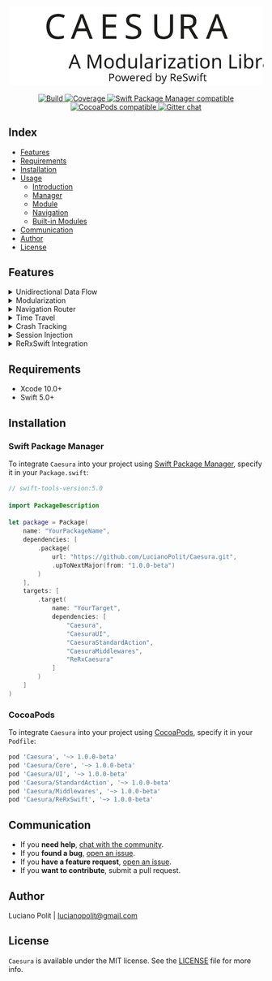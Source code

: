 <img src="./Resources/banner.svg"/>

<p align="center">
    <a href="https://travis-ci.org/LucianoPolit/Caesura">
        <img src="https://travis-ci.org/LucianoPolit/Caesura.svg?branch=master" alt="Build"/>
    </a>
    <a href="https://codecov.io/gh/LucianoPolit/Caesura">
        <img src="https://codecov.io/gh/LucianoPolit/Caesura/branch/master/graph/badge.svg" alt="Coverage"/>
    </a>
    <a href="https://swift.org/package-manager">
        <img src="https://img.shields.io/badge/Swift%20Package%20Manager-compatible-brightgreen.svg" alt="Swift Package Manager compatible"/>
    </a>
    <a href="http://cocoapods.org/pods/Caesura">
        <img src="https://img.shields.io/cocoapods/v/Caesura.svg" alt="CocoaPods compatible"/>
    </a>
    <a href="https://gitter.im/CaesuraSwift/community">
        <img src="https://badges.gitter.im/CaesuraSwift/community.svg" alt="Gitter chat"/>
    </a>
</p>

## Index

- [Features](#features)
- [Requirements](#requirements)
- [Installation](#installation)
- [Usage](./Documentation/Usage.md)
    - [Introduction](./Documentation/Usage.md#introduction)
    - [Manager](./Documentation/Usage.md#manager)
    - [Module](./Documentation/Usage.md#module)
    - [Navigation](./Documentation/Usage.md#navigation)
    - [Built-in Modules](./Documentation/Usage.md#built-in-modules)
- [Communication](#communication)
- [Author](#author)
- [License](#license)

## Features

<details>
<summary>Unidirectional Data Flow</summary>

Inherited from [ReSwift](https://github.com/ReSwift/ReSwift).

>ReSwift is a [Redux](https://github.com/reactjs/redux)-like implementation of the unidirectional data flow architecture in Swift. ReSwift helps you to separate three important concerns of your app's components:
>
>- **State**: in a ReSwift app the entire app state is explicitly stored in a data structure. This helps avoid complicated state management code, enables better debugging and has many, many more benefits...
>- **Views**: in a ReSwift app your views update when your state changes. Your views become simple visualizations of the current app state.
>- **State Changes**: in a ReSwift app you can only perform state changes through actions. Actions are small pieces of data that describe a state change. By drastically limiting the way state can be mutated, your app becomes easier to understand and it gets easier to work with many collaborators.

Go to [the repository](https://github.com/ReSwift/ReSwift) for more information.

</details>

<details>
<summary>Modularization</summary>

In order to use [ReSwift](https://github.com/ReSwift/ReSwift), you have to declare a state, a reducer and a store. Then, in most of the cases, the state ends up being spread all around the app, meaning that it's hard to keep the modules as decoupled as you probably want.

That's when `Caesura` comes in handy. It encapsulates the state, reducer and store in such way that your only concern is to develop the modules, without them depending on each other. All of that without loosing the capability to stop the app at any moment and get to know the state of the entire app.

So, a simple app would look like:

<img src="./Resources/modularization.svg"/>

Check out the [usage documentation](./Documentation/Usage.md#module) for more information.

</details>

<details>
<summary>Navigation Router</summary>

There is a built-in module based on actions that is as flexible as [UIKit](https://developer.apple.com/documentation/uikit) is. 

Check out the [usage documentation](./Documentation/Usage.md#navigation) for more information.

</details>

<details>
<summary>Time Travel</summary>

Have you ever dreamed about traveling back and forth in time? Well, it's not possible yet. But your app can easily do it with an optional built-in module. 

Check out the [usage documentation](./Documentation/Usage.md#timeline) for more information.

</details>

<details>
<summary>Crash Tracking</summary>

An optional built-in module is capable of detecting crashes and reporting them. Each report contains all the actions dispatched to the store. Therefore, you can replay the exactly same session and discover the reason of such event easily.

Check out the [usage documentation](./Documentation/Usage.md#crash-detector) for more information.

</details>

<details>
<summary>Session Injection</summary>

The last feature wasn't complete without a way of injecting such report without having to do it manually. There is another optional built-in module capable of such thing.

Check out the [usage documentation](./Documentation/Usage.md#retriever) for more information.

</details>

<details>
<summary>ReRxSwift Integration</summary>

There is also an optional built-in module to bring the benefits of [ReRxSwift](https://github.com/svdo/ReRxSwift) into `Caesura`.

>Similar to [react-redux](http://redux.js.org/docs/basics/UsageWithReact.html), ReRxSwift allows you to create view controllers that have `props` and `actions`. View controllers read all data they need from their `props` (instead of directly from the state), and they change data by invoking callbacks defined by `actions` (instead of directly dispatching ReSwift actions). This has some nice advantages:
>
>- Better separation of concerns. It is easier to understand what your view controller does and what data it uses. In other words, it facilitates local reasoning.
>- Unit-testing. Because of the separation of concerns, you can easily unit-test your view controllers, all the way up to the Interface Builder connections.
>- Better reusability. Reusing your view controllers is as simple as specifying different mappings from state to `props` and from ReSwift actions to `actions`.
>- Rapid prototyping. You can easily use dummy `props` and `actions` so that you get a working UI layer prototype. Without writing any of your application's business logic, you can implement your presentation layer in such a way that it is very simple to replace the dummies with real state and actions.

Check out the [usage documentation](./Documentation/Usage.md#rerxswift) for more information.

</details>

## Requirements

- Xcode 10.0+
- Swift 5.0+

## Installation

### Swift Package Manager

To integrate `Caesura` into your project using [Swift Package Manager](https://swift.org/package-manager), specify it in your `Package.swift`:
```swift
// swift-tools-version:5.0

import PackageDescription

let package = Package(
    name: "YourPackageName",
    dependencies: [
        .package(
            url: "https://github.com/LucianoPolit/Caesura.git",
            .upToNextMajor(from: "1.0.0-beta")
        )
    ],
    targets: [
        .target(
            name: "YourTarget",
            dependencies: [
                "Caesura",
                "CaesuraUI",
                "CaesuraStandardAction",
                "CaesuraMiddlewares",
                "ReRxCaesura"
            ]
        )
    ]
)
```

### CocoaPods

To integrate `Caesura` into your project using [CocoaPods](http://cocoapods.org), specify it in your `Podfile`:

```ruby
pod 'Caesura', '~> 1.0.0-beta'
pod 'Caesura/Core', '~> 1.0.0-beta'
pod 'Caesura/UI', '~> 1.0.0-beta'
pod 'Caesura/StandardAction', '~> 1.0.0-beta'
pod 'Caesura/Middlewares', '~> 1.0.0-beta'
pod 'Caesura/ReRxSwift', '~> 1.0.0-beta'
```

## Communication

- If you **need help**, [chat with the community](https://gitter.im/CaesuraSwift/community).
- If you **found a bug**, [open an issue](https://github.com/LucianoPolit/Caesura/issues/new).
- If you **have a feature request**, [open an issue](https://github.com/LucianoPolit/Caesura/issues/new).
- If you **want to contribute**, submit a pull request.

## Author

Luciano Polit | lucianopolit@gmail.com

## License

`Caesura` is available under the MIT license. See the [LICENSE](./LICENSE) file for more info.
